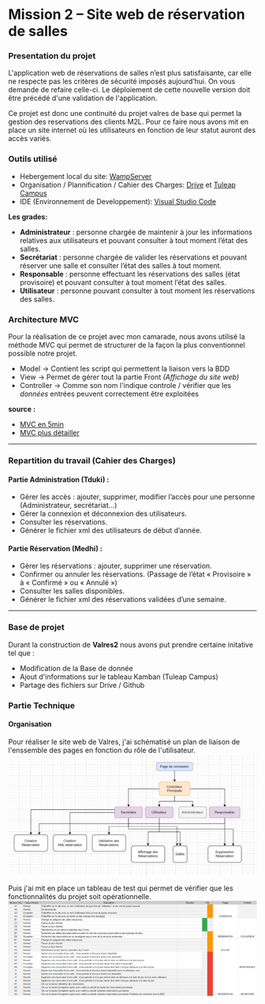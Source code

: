 # Mission 2 – Site web de réservation de salles

### Presentation du projet
L'application web de réservations de salles n’est plus satisfaisante, car elle ne respecte pas les critères de sécurité imposés aujourd’hui. On vous demande de refaire celle-ci. Le déploiement de cette nouvelle version doit être précédé d'une validation de l'application.

Ce projet est donc une continuité du projet valres de base qui permet la gestion des reservations des clients M2L. Pour ce faire nous avons mit en place un site internet où les utilisateurs en fonction de leur statut auront des accès variés.

### Outils utilisé
* Hebergement local du site: [WampServer](https://www.wampserver.com/)
* Organisation / Plannification / Cahier des Charges: [Drive](https://drive.google.com/) et [Tuleap Campus](https://tuleap-campus.org/)
* IDE (Environnement de Developpement): [Visual Studio Code](https://code.visualstudio.com/)

__Les grades:__
* **Administrateur** : personne chargée de maintenir à jour les informations relatives aux
utilisateurs et pouvant consulter à tout moment l’état des salles.
* **Secrétariat** : personne chargée de valider les réservations et pouvant réserver une salle et
consulter l’état des salles à tout moment.
* **Responsable** : personne effectuant les réservations des salles (état provisoire) et pouvant
consulter à tout moment l’état des salles.
* **Utilisateur** : personne pouvant consulter à tout moment les réservations des salles.

### Architecture MVC 
Pour la réalisation de ce projet avec mon camarade, nous avons utilisé la méthode MVC qui permet de structurer de la façon la plus conventionnel possible notre projet.

* Model → Contient les script qui permettent la liaison vers la BDD
* View → Permet de gérer tout la partie Front *(Affichage du site web)*
* Controller → Comme son nom l'indique controle / vérifier que les *données* entrées peuvent correctement être exploitées

__source :__
* [MVC en 5min](https://www.youtube.com/watch?v=gs-61l4Z32M&pp=ygUDTVZD)
* [MVC plus détailler](https://www.youtube.com/watch?v=HxhwAc7zzgE&pp=ygUDTVZD)

---
### Repartition du travail (Cahier des Charges)
#### Partie Administration (Tduki) :
* Gérer les accès : ajouter, supprimer, modifier l’accès pour une personne (Administrateur, secrétariat...)
* Gérer la connexion et déconnexion des utilisateurs.
* Consulter les réservations.
* Générer le fichier xml des utilisateurs de début d’année.

#### Partie Réservation (Medhi) :
* Gérer les réservations : ajouter, supprimer une réservation.
* Confirmer ou annuler les réservations. (Passage de l’état « Provisoire » à « Confirmé » ou
« Annulé »)
* Consulter les salles disponibles.
* Générer le fichier xml des réservations validées d’une semaine.
---

### Base de projet
Durant la construction de **Valres2** nous avons put prendre certaine initative tel que :
* Modification de la Base de donnée
* Ajout d'informations sur le tableau Kamban (Tuleap Campus)
* Partage des fichiers sur Drive / Github

### Partie Technique
#### Organisation
Pour réaliser le site web de Valres, j'ai schématisé un plan de liaison de l'enssemble des pages en fonction du rôle de l'utilisateur.
![image de liaison des permission](doc/schema_io.png)

Puis j'ai mit en place un tableau de test qui permet de vérifier que les fonctionnalités du projet soit opérationnelle.
![image des test de validation du projet](doc/test_validation.png)
